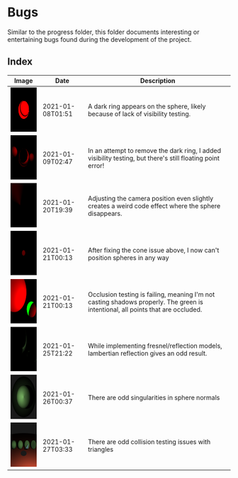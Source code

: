 # Bugs

Similar to the progress folder, this folder documents interesting or entertaining bugs found during the development of the project.

## Index

|                           Image                            |       Date       |    Description                                                                      |
|------------------------------------------------------------|------------------|-------------------------------------------------------------------------------------|
|<img src="./001_ring.png" width="100" height="100">         | 2021-01-08T01:51 | A dark ring appears on the sphere, likely because of lack of visibility testing.
|<img src="./002_fp_error.png" width="100" height="100">     | 2021-01-09T02:47 | In an attempt to remove the dark ring, I added visibility testing, but there's still floating point error!
|<img src="./003_cone.png" width="100" height="100">         | 2021-01-20T19:39 | Adjusting the camera position even slightly creates a weird code effect where the sphere disappears.
|<img src="./004_position.png" width="100" height="100">     | 2021-01-21T00:13 | After fixing the cone issue above, I now can't position spheres in any way
|<img src="./005_occlusion.png" width="100" height="100">    | 2021-01-21T00:13 | Occlusion testing is failing, meaning I'm not casting shadows properly.  The green is intentional, all points that are occluded.
|<img src="./006_lambert.png" width="100" height="100">      | 2021-01-25T21:22 | While implementing fresnel/reflection models, lambertian reflection gives an odd result.
|<img src="./007_singularities.png" width="100" height="100">| 2021-01-26T00:37 | There are odd singularities in sphere normals
|<img src="./008_triangle.png" width="100" height="100">     | 2021-01-27T03:33 | There are odd collision testing issues with triangles